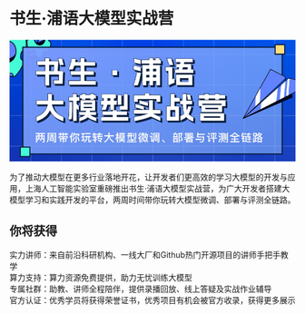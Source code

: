 # 书生·浦语大模型实战营

![](./asset/camp.png)

为了推动大模型在更多行业落地开花，让开发者们更高效的学习大模型的开发与应用，上海人工智能实验室重磅推出书生·浦语大模型实战营，为广大开发者搭建大模型学习和实践开发的平台，两周时间带你玩转大模型微调、部署与评测全链路。

## 你将获得

实力讲师：来自前沿科研机构、一线大厂和Github热门开源项目的讲师手把手教学  
算力支持：算力资源免费提供，助力无忧训练大模型  
专属社群：助教、讲师全程陪伴，提供录播回放、线上答疑及实战作业辅导  
官方认证：优秀学员将获得荣誉证书，优秀项目有机会被官方收录，获得更多展示  
 

